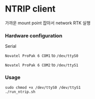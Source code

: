 # NTRIP client

가까운 mount point 잡아서 network RTK 실행



### Hardware configuration

Serial

`Novatel ProPak 6 COM1` to `/dev/ttyS0`

`Novatel ProPak 6 COM2` to `/dev/ttyS1`



### Usage

```
sudo chmod +x /dev/ttyS0 /dev/ttyS1
./run_ntrip.sh
```




